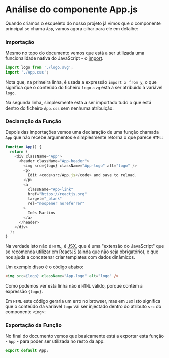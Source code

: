 # Análise do componente App.js

Quando criamos o esqueleto do nosso projeto já vimos que o componente principal se chama `App`, vamos agora olhar para ele em detalhe:

### Importação
Mesmo no topo do documento vemos que está a ser utilizada uma funcionalidade nativa do JavaScript - o [import](https://developer.mozilla.org/pt-BR/docs/Web/JavaScript/Reference/Statements/import).

```javascript
import logo from './logo.svg';
import './App.css';
```

Nota que, na primeira linha, é usada a expressão `import x from y`, o que significa que o conteúdo do ficheiro `logo.svg` está a ser atribuído à variável `logo`.

Na segunda linha, simplesmente está a ser importado tudo o que está dentro do ficheiro `App.css` sem nenhuma atribuição.

### Declaração da Função

Depois das importações vemos uma declaração de uma função chamada `App` que não recebe argumentos e simplesmente retorna o que parece `HTML`:

```javascript
function App() {
  return (
    <div className="App">
      <header className="App-header">
        <img src={logo} className="App-logo" alt="logo" />
        <p>
          Edit <code>src/App.js</code> and save to reload.
        </p>
        <a
          className="App-link"
          href="https://reactjs.org"
          target="_blank"
          rel="noopener noreferrer"
        >
          Inês Martins
        </a>
      </header>
    </div>
  );
}
```

Na verdade isto não é `HTML`, é [JSX](https://reactjs.org/docs/introducing-jsx.html), que é uma "extensão do JavaScript" que se recomenda utilizar em ReactJS (ainda que não seja obrigatório), e que nos ajuda a concatenar criar templates com dados dinâmicos.

Um exemplo disso é o código abaixo:

```HTML
<img src={logo} className="App-logo" alt="logo" />
```

Como podemos ver esta linha não é `HTML` válido, porque contém a expressão `{logo}`.

Em `HTML` este código geraria um erro no browser, mas em `JSX` isto significa que o conteúdo da variável `logo` vai ser injectado dentro do atributo `src` do componente `<img>`:
 
### Exportação da Função

No final do documento vemos que basicamente está a exportar esta função - `App` - para poder ser utilizada no resto da app.

```javascript
export default App;
```
